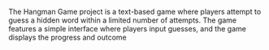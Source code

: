The Hangman Game project is a text-based game where players attempt to guess a hidden word within a limited number of attempts. The game features a simple interface where players input guesses, and the game displays the progress and outcome
